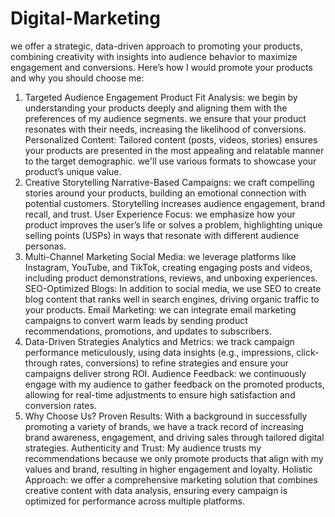 # Digital-Marketing

we offer a strategic, data-driven approach to promoting your products, combining creativity with insights into audience behavior to maximize engagement and conversions. Here’s how I would promote your products and why you should choose me:

1. Targeted Audience Engagement
Product Fit Analysis: we begin by understanding your products deeply and aligning them with the preferences of my audience segments. we ensure that your product resonates with their needs, increasing the likelihood of conversions.
Personalized Content: Tailored content (posts, videos, stories) ensures your products are presented in the most appealing and relatable manner to the target demographic. we'll use various formats to showcase your product’s unique value.
2. Creative Storytelling
Narrative-Based Campaigns: we craft compelling stories around your products, building an emotional connection with potential customers. Storytelling increases audience engagement, brand recall, and trust.
User Experience Focus: we emphasize how your product improves the user’s life or solves a problem, highlighting unique selling points (USPs) in ways that resonate with different audience personas.
3. Multi-Channel Marketing
Social Media: we leverage platforms like Instagram, YouTube, and TikTok, creating engaging posts and videos, including product demonstrations, reviews, and unboxing experiences.
SEO-Optimized Blogs: In addition to social media, we use SEO to create blog content that ranks well in search engines, driving organic traffic to your products.
Email Marketing: we can integrate email marketing campaigns to convert warm leads by sending product recommendations, promotions, and updates to subscribers.
4. Data-Driven Strategies
Analytics and Metrics: we track campaign performance meticulously, using data insights (e.g., impressions, click-through rates, conversions) to refine strategies and ensure your campaigns deliver strong ROI.
Audience Feedback: we continuously engage with my audience to gather feedback on the promoted products, allowing for real-time adjustments to ensure high satisfaction and conversion rates.
5. Why Choose Us?
Proven Results: With a background in successfully promoting a variety of brands, we have a track record of increasing brand awareness, engagement, and driving sales through tailored digital strategies.
Authenticity and Trust: My audience trusts my recommendations because we only promote products that align with my values and brand, resulting in higher engagement and loyalty.
Holistic Approach: we offer a comprehensive marketing solution that combines creative content with data analysis, ensuring every campaign is optimized for performance across multiple platforms.
